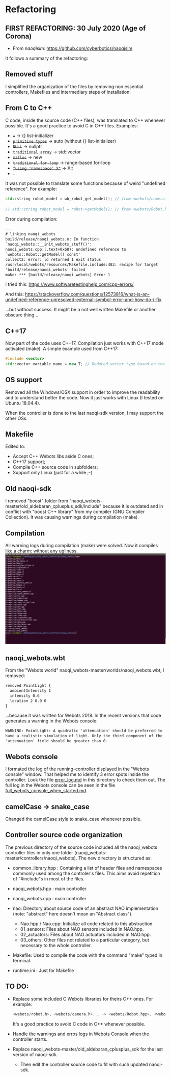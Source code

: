 # Refactoring
##  FIRST REFACTORING: 30 July 2020 (Age of Corona)
- From *naoqisim*: https://github.com/cyberbotics/naoqisim

It follows a summary of the refactoring:

## Removed stuff
I simplified the organization of the files by removing non essential controllers, Makefiles and intermediary steps of installation.

## From C to C++

C code, inside the source code (C++ files), was translated to C++ whenever possible. It's a good practice to avoid C in C++ files. Examples:
- ~~`=`~~ -> {} list-initializer
- ~~`primitive types`~~ -> auto (without {} list-initializer)
- ~~`NULL`~~ -> nullptr
- ~~`traditional array`~~ -> std::vector
- ~~`malloc`~~ -> new
- ~~`traditional for-loop`~~ -> range-based for-loop
- ~~`"using 'namespace' X"`~~ -> X::
- ...

It was not possible to translate some functions because of weird "undefined reference". For example:

```c++
std::string robot_model = wb_robot_get_model(); // from <webots/camera.h> works

// std::string robot_model = robot->getModel(); // from <webots/Robot.hpp> doesn't work
```

Error during compilation:
```shell
...
# linking naoqi_webots
build/release/naoqi_webots.o: In function `naoqi_webots::__init_webots_stuff()':
naoqi_webots.cpp:(.text+0xb8): undefined reference to `webots::Robot::getModel() const'
collect2: error: ld returned 1 exit status
/usr/local/webots/resources/Makefile.include:483: recipe for target 'build/release/naoqi_webots' failed
make: *** [build/release/naoqi_webots] Error 1
```

I tried this: https://www.softwaretestinghelp.com/cpp-errors/

And this: https://stackoverflow.com/questions/12573816/what-is-an-undefined-reference-unresolved-external-symbol-error-and-how-do-i-fix

...but without success. It might be a not well written Makefile or another obscure thing...

## C++17

Now part of the code uses C++17. Compilation just works with C++17 mode activated (make). A simple example used from C++17:

```cpp
#include <vector>
std::vector variable_name = new T; // Deduced vector type based on the called constructor.
```

## OS support

Removed all the Windows/OSX support in order to improve the readability and to understand better the code. Now it just works with Linux (I tested on Ubuntu 18.04.4).

When the controller is done to the last naoqi-sdk version, I may support the other OSs.

## Makefile

Edited to:
- Accept C++ Webots libs aside C ones;
- C++17 support;
- Compile C++ source code in subfolders;
- Support only Linux (just for a while ;-)

## Old naoqi-sdk

I removed "boost" folder from "naoqi_webots-master/old_aldebaran_cplusplus_sdk/include" because it is outdated and in conflict with "boost C++ library" from my compiler (GNU Compiler Collection). It was causing warnings during compilation (make).

## Compilation

All warning logs during compilation (make) were solved. Now it compiles like a charm: without any ugliness.
![make screen](make.png)

## naoqi_webots.wbt

From the "Webots world" naoqi_webots-master/worlds/naoqi_webots.wbt, I removed:

```    
removed PointLight {
  ambientIntensity 1
  intensity 0.6
  location 2 0.9 0
}
```

...because it was written for Webots 2018. In the recent versions that code generates a warning in the Webots console:

```shell
WARNING: PointLight: A quadratic 'attenuation' should be preferred to have a realistic simulation of light. Only the third component of the 'attenuation' field should be greater than 0.
```

## Webots console

I formated the log of the running-controller displayed in the "Webots console" window. That helped me to identify 3 error spots inside the controller. Look the file [error_log.md](error_log.md) in this directory to check them out. The full log in the Webots console can be seen in the file [full_webots_console_when_started.md](full_webots_console_when_started.md).

## camelCase -> snake_case

Changed the camelCase style to snake_case whenever possible.

## Controller source code organization

The previous directory of the source code included all the naoqi_webots controller files in only one folder (naoqi_webots-master/controllers/naoqi_webots). The new directory is structured as:

- common_library.hpp : Containing a list of header files and namespaces commonly used among the controler's files. This aims avoid repetition of "#include"s in most of the files.

- naoqi_webots.hpp : main controller

- naoqi_webots.cpp : main controller

- nao: Directory about source code of an abstract NAO implementation (note: "abstract" here doesn't mean an "Abstract class").
    
    - Nao.hpp / Nao.cpp: Initialize all code related to this abstraction.    
    - 01_sensors: Files about NAO sensors included in NAO.hpp.
    - 02_actuators: Files about NAO actuators included in NAO.hpp.
    - 03_others: Other files not related to a particular category, but necessary to the whole controller.
    
- Makefile: Used to compile the code with the command "make" typed in terminal.

- runtime.ini : Just for Makefile

## TO DO:

- Replace some included C Webots libraries for theirs C++ ones. For example:

    ```c++
    <webots/robot.h>, <webots/camera.h>... -> <webots/Robot.hpp>, <webots/Camera.hpp>
    ```

    It's a good practice to avoid C code in C++ whenever possible.

- Handle the warnings and erros logs in Webots Console when the controller starts.

- Replace naoqi_webots-master/old_aldebaran_cplusplus_sdk for the last version of naoqi-sdk.
    - Then edit the controller source code to fit with such updated naoqi-sdk.

